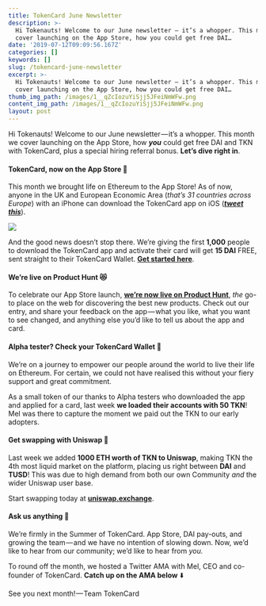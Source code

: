 ```yaml
---
title: TokenCard June Newsletter
description: >-
  Hi Tokenauts! Welcome to our June newsletter — it’s a whopper. This month we
  cover launching on the App Store, how you could get free DAI…
date: '2019-07-12T09:09:56.167Z'
categories: []
keywords: []
slug: /tokencard-june-newsletter
excerpt: >-
  Hi Tokenauts! Welcome to our June newsletter — it’s a whopper. This month we
  cover launching on the App Store, how you could get free DAI…
thumb_img_path: /images/1__qZcIozuYiSjj5JFeiNmWFw.png
content_img_path: /images/1__qZcIozuYiSjj5JFeiNmWFw.png
layout: post
---
```



Hi Tokenauts! Welcome to our June newsletter — it’s a whopper. This month we cover launching on the App Store, how **_you_** could get free DAI and TKN with TokenCard, plus a special hiring referral bonus. **Let’s dive right in**.

#### **TokenCard, now on the App Store 🍏**

This month we brought life on Ethereum to the App Store! As of now, anyone in the UK and European Economic Area (_that’s 31 countries across Europe_) with an iPhone can download the TokenCard app on iOS ([**_tweet this_**](https://tokencard.us14.list-manage.com/track/click?u=a08825d6fe73df28f11896631&id=9b120f186e&e=c804d3727c)).

![](/images/1__s2kPswoRDwfZ7XdAT2a____g.png)

And the good news doesn’t stop there. We’re giving the first **1,000** people to download the TokenCard app and activate their card will get **15 DAI** FREE, sent straight to their TokenCard Wallet. [**Get started here**](https://apps.apple.com/app/tokencard/id1389841315).

#### **We’re live on Product Hunt 😻**

To celebrate our App Store launch, [**we’re now live on Product Hunt**](https://tokencard.us14.list-manage.com/track/click?u=a08825d6fe73df28f11896631&id=2c52e87fcf&e=c804d3727c), _the_ go-to place on the web for discovering the best new products. Check out our entry, and share your feedback on the app — what you like, what you want to see changed, and anything else you’d like to tell us about the app and card.

#### **Alpha tester? Check your TokenCard Wallet 👀**

We’re on a journey to empower our people around the world to live their life on Ethereum. For certain, we could not have realised this without your fiery support and great commitment.

As a small token of our thanks to Alpha testers who downloaded the app and applied for a card, last week **we loaded their accounts with 50 TKN**! Mel was there to capture the moment we paid out the TKN to our early adopters.

#### **Get swapping with Uniswap 🦄**

Last week we added **1000 ETH worth of TKN to Uniswap**, making TKN the 4th most liquid market on the platform, placing us right between **DAI** and **TUSD**! This was due to high demand from both our own Community _and_ the wider Uniswap user base.

Start swapping today at [**uniswap.exchange**](https://tokencard.us14.list-manage.com/track/click?u=a08825d6fe73df28f11896631&id=556c975f57&e=c804d3727c).

#### Ask us anything 💬

We’re firmly in the Summer of TokenCard. App Store, DAI pay-outs, and growing the team — and we have no intention of slowing down. Now, we’d like to hear from our community; we’d like to hear from _you._

To round off the month, we hosted a Twitter AMA with Mel, CEO and co-founder of TokenCard. **Catch up on the AMA below** ⬇️

See you next month! — Team TokenCard